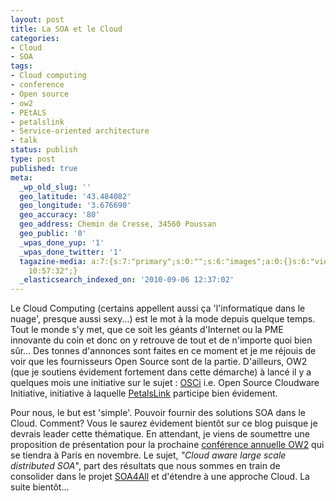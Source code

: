 ```yaml
---
layout: post
title: La SOA et le Cloud
categories:
- Cloud
- SOA
tags:
- Cloud computing
- conference
- Open source
- ow2
- PEtALS
- petalslink
- Service-oriented architecture
- talk
status: publish
type: post
published: true
meta:
  _wp_old_slug: ''
  geo_latitude: '43.484082'
  geo_longitude: '3.676690'
  geo_accuracy: '80'
  geo_address: Chemin de Cresse, 34560 Poussan
  geo_public: '0'
  _wpas_done_yup: '1'
  _wpas_done_twitter: '1'
  tagazine-media: a:7:{s:7:"primary";s:0:"";s:6:"images";a:0:{}s:6:"videos";a:0:{}s:11:"image_count";s:1:"0";s:6:"author";s:7:"3303881";s:7:"blog_id";s:7:"3069558";s:9:"mod_stamp";s:19:"2011-01-07
    10:57:32";}
  _elasticsearch_indexed_on: '2010-09-06 12:37:02'
---
```

Le Cloud Computing (certains appellent aussi ça 'l'informatique dans le nuage', presque aussi sexy...) est le mot à la mode depuis quelque temps. Tout le monde s'y met, que ce soit les géants d'Internet ou la PME innovante du coin et donc on y retrouve de tout et de n'importe quoi bien sûr... Des tonnes d'annonces sont faites en ce moment et je me réjouis de voir que les fournisseurs Open Source sont de la partie. D'ailleurs, OW2 (que je soutiens évidement fortement dans cette démarche) à lancé il y a quelques mois une initiative sur le sujet : <a href="http://www.ow2.org/view/Cloud/">OSCi</a> i.e. Open Source Cloudware Initiative, initiative à laquelle <a href="http://www.petalslink.com">PetalsLink</a> participe bien évidement.

Pour nous, le but est 'simple'. Pouvoir fournir des solutions SOA dans le Cloud. Comment? Vous le saurez évidement bientôt sur ce blog puisque je devrais leader cette thématique. En attendant, je viens de soumettre une proposition de présentation pour la prochaine <a href="http://www.ow2.org/view/Events/OW2AnnualConference2010">conférence annuelle OW2</a> qui se tiendra à Paris en novembre. Le sujet, <em>"Cloud aware large scale distributed SOA</em>", part des résultats que nous sommes en train de consolider dans le projet <a href="http://soa4all.eu">SOA4All</a> et d'étendre à une approche Cloud. La suite bientôt...
